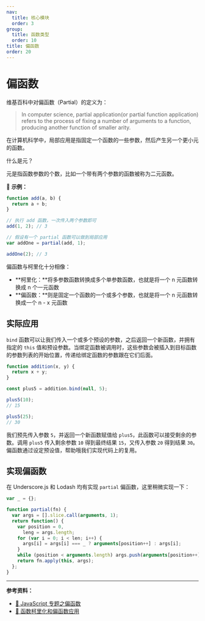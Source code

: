 ```yaml
---
nav:
  title: 核心模块
  order: 3
group:
  title: 函数类型
  order: 10
title: 偏函数
order: 20
---
```


# 偏函数

维基百科中对偏函数（Partial）的定义为：

> In computer science, partial application(or partial function application) refers to the process of fixing a number of arguments to a function, producing another function of smaller arity.

在计算机科学中，局部应用是指固定一个函数的一些参数，然后产生另一个更小元的函数。

什么是元？

元是指函数参数的个数，比如一个带有两个参数的函数被称为二元函数。

🌰 **示例：**

```js
function add(a, b) {
  return a + b;
}

// 执行 add 函数，一次传入两个参数即可
add(1, 2); // 3

// 假设有一个 partial 函数可以做到局部应用
var addOne = partial(add, 1);

addOne(2); // 3
```

偏函数与柯里化十分相像：

- **柯里化：**将多参数函数转换成多个单参数函数，也就是将一个 n 元函数转换成 n 个一元函数
- **偏函数：**则是固定一个函数的一个或多个参数，也就是将一个 n 元函数转换成一个 n - x 元函数

## 实际应用

`bind` 函数可以让我们传入一个或多个预设的参数，之后返回一个新函数，并拥有指定的 `this` 值和预设参数。当绑定函数被调用时，这些参数会被插入到目标函数的参数列表的开始位置，传递给绑定函数的参数跟在它们后面。

```js
function addition(x, y) {
  return x + y;
}

const plus5 = addition.bind(null, 5);

plus5(10);
// 15

plus5(25);
// 30
```

我们预先传入参数 `5`，并返回一个新函数赋值给 `plus5`，此函数可以接受剩余的参数。调用 `plus5` 传入剩余参数 `10` 得到最终结果 `15`，又传入参数 `20` 得到结果 `30`。偏函数通过设定预设值，帮助哦我们实现代码上的复用。

## 实现偏函数

在 Underscore.js 和 Lodash 均有实现 `partial` 偏函数，这里稍微实现一下：

```js
var _ = {};

function partial(fn) {
  var args = [].slice.call(arguments, 1);
  return function() {
    var position = 0,
      leng = args.length;
    for (var i = 0; i < len; i++) {
      args[i] = args[i] === _ ? arguments[position++] : args[i];
    }
    while (position < arguments.length) args.push(arguments[position++]);
    return fn.apply(this, args);
  };
}
```

---

**参考资料：**

- [📝 JavaScript 专题之偏函数](https://github.com/mqyqingfeng/Blog/issues/43)
- [📝 函数柯里化和偏函数应用](https://juejin.im/post/5ca862bce51d45534839ab96)
